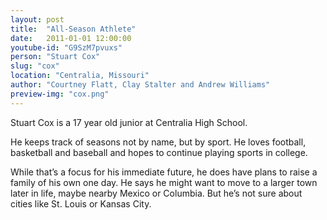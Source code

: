 ```yaml
---
layout: post
title:  "All-Season Athlete"
date:   2011-01-01 12:00:00
youtube-id: "G9SzM7pvuxs"
person: "Stuart Cox"
slug: "cox"
location: "Centralia, Missouri"
author: "Courtney Flatt, Clay Stalter and Andrew Williams"
preview-img: "cox.png"
---
```


Stuart Cox is a 17 year old junior at Centralia High School.

He keeps track of seasons not by name, but by sport. He loves football, basketball and baseball and hopes to continue playing sports in college.

While that’s a focus for his immediate future, he does have plans to raise a family of his own one day. He says he might want to move to a larger town later in life, maybe nearby Mexico or Columbia. But he’s not sure about cities like St. Louis or Kansas City.